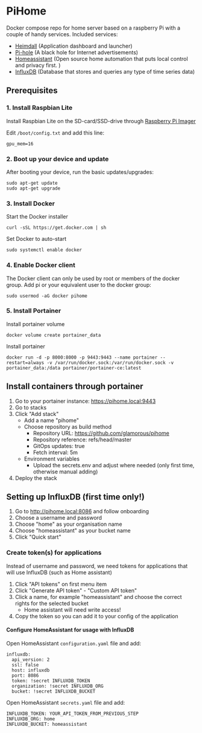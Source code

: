 PiHome
============
Docker compose repo for home server based on a raspberry Pi with a couple of handy services.
Included services:
- [Heimdall](https://github.com/linuxserver/Heimdall) (Application dashboard and launcher)
- [Pi-hole](https://pi-hole.net) (A black hole for Internet advertisements)
- [Homeassistant](https://www.home-assistant.io) (Open source home automation that puts local control and privacy first. )
- [InfluxDB](https://www.influxdata.com) (Database that stores and queries any type of time series data)

## Prerequisites

### 1. Install Raspbian Lite
Install Raspbian Lite on the SD-card/SSD-drive through [Raspberry Pi Imager](https://www.raspberrypi.com/software/)

Edit `/boot/config.txt` and add this line:

	gpu_mem=16

### 2. Boot up your device and update
After booting your device, run the basic updates/upgrades:

	sudo apt-get update
	sudo apt-get upgrade

### 3. Install Docker
Start the Docker installer

	curl -sSL https://get.docker.com | sh

Set Docker to auto-start

	sudo systemctl enable docker

### 4. Enable Docker client
The Docker client can only be used by root or members of the docker group. Add pi or your equivalent user to the docker group:

	sudo usermod -aG docker pihome

### 5. Install Portainer
Install portainer volume

	docker volume create portainer_data

Install portainer

	docker run -d -p 8000:8000 -p 9443:9443 --name portainer --restart=always -v /var/run/docker.sock:/var/run/docker.sock -v portainer_data:/data portainer/portainer-ce:latest

## Install containers through portainer

1. Go to your portainer instance: https://pihome.local:9443
2. Go to stacks
3. Click "Add stack"
   - Add a name "pihome"
   - Choose repository as build method
     - Repository URL: https://github.com/glamorous/pihome
     - Repository reference: refs/head/master
     - GitOps updates: true
     - Fetch interval: 5m
   - Environment variables
       - Upload the secrets.env and adjust where needed (only first time, otherwise manual adding)
4. Deploy the stack

## Setting up InfluxDB (first time only!)

1. Go to http://pihome.local:8086 and follow onboarding
2. Choose a username and password
3. Choose "home" as your organisation name
4. Choose "homeassistant" as your bucket name
5. Click "Quick start"

### Create token(s) for applications

Instead of username and password, we need tokens for applications that will use InfluxDB (such as Home assistant)
1. Click "API tokens" on first menu item
2. Click "Generate API token" - "Custom API token"
3. Click a name, for example "homeassistant" and choose the correct rights for the selected bucket
   - Home assistant will need write access!
4. Copy the token so you can add it to your config of the application

#### Configure HomeAssistant for usage with InfluxDB

Open HomeAssistant `configuration.yaml` file and add:

```
influxdb:
  api_version: 2
  ssl: false
  host: influxdb
  port: 8086
  token: !secret INFLUXDB_TOKEN
  organization: !secret INFLUXDB_ORG
  bucket: !secret INFLUXDB_BUCKET
```

Open HomeAssistant `secrets.yaml` file and add:

```
INFLUXDB_TOKEN: YOUR_API_TOKEN_FROM_PREVIOUS_STEP
INFLUXDB_ORG: home
INFLUXDB_BUCKET: homeassistant
```
